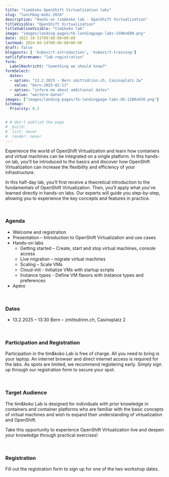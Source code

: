 ```yaml
---
title: "tim&koko OpenShift Virtualization labs"
slug: "lunchbag-mobi-2024"
description: "Hands-on tim&koko lab - OpenShift Virtualization"
titleVisible: "OpenShift Virtualization"
titleSublineVisible: "tim&koko lab"
image: "images/landing-pages/tk-landingpage-labs-1500x600.png"
date: 2022-10-31T00:00:00+00:00
lastmod: 2024-08-24T00:00:00+00:00
draft: false
blogposts: [ 'kubevirt-introduction', 'kubevirt-training']
netlifyFormname: "lab-registration"
form:
  LabelNachricht: "Something we should know?"
formSelect:
  dates:
  - option: "13.2.2025 – Bern zmittsdrinn.ch, Casinoplatz 2w"
    value: "bern-2025-02-13"
  - option: "inform me about additional dates"
    value: "weitere-daten"
images: ["images/landing-pages/tk-landingpage-labs-OG-1200x630.png"]
Sitemap:
  Priority: 0.3


# # don't publish the page
# _build:
#  list: never
#  render: never
---
```



Experience the world of OpenShift Virtualization and learn how containers and virtual machines can be integrated on a single platform. In this hands-on lab, you'll be introduced to the basics and discover how OpenShift Virtualization can increase the flexibility and efficiency of your infrastructure.

In this half-day lab, you'll first receive a theoretical introduction to the fundamentals of OpenShift Virtualization. Then, you’ll apply what you've learned directly in hands-on labs. Our experts will guide you step-by-step, allowing you to experience the key concepts and features in practice.

&nbsp;

### Agenda

* Welcome and registration
* Presentation – Introduction to OpenShift Virtualization and use cases
* Hands-on labs
  * Getting started – Create, start and stop virtual machines, console access
  * Live migration – migrate virtual machines
  * Scaling – Scale VMs
  * Cloud-init - Initialize VMs with startup scripts
  * Instance types - Define VM flavors with instance types and preferences
* Apéro

&nbsp;

### Dates

* 13.2.2025 – 13:30 Bern – zmittsdrinn.ch, Casinoplatz 2

&nbsp;

### Participation and Registration

Participation in the tim&koko Lab is free of charge. All you need to bring is your laptop. An internet browser and direct internet access is required for the labs. As spots are limited, we recommend registering early. Simply sign up through our registration form to secure your spot.

&nbsp;

### Target Audience

The tim&koko Lab is designed for individuals with prior knowledge in containers and container platforms who are familiar with the basic concepts of virtual machines and wish to expand their understanding of virtualization and OpenShift.

Take this opportunity to experience OpenShift Virtualization live and deepen your knowledge through practical exercises!

&nbsp;

### Registration

Fill out the registration form to sign up for one of the two workshop dates.
